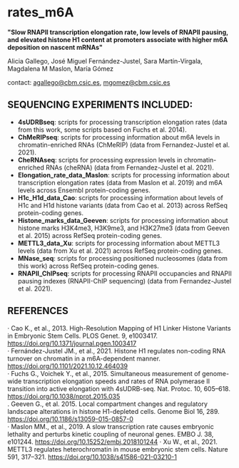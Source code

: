 # rates_m6A

**"Slow RNAPII transcription elongation rate, low levels of RNAPII pausing, and elevated histone H1 content at promoters associate with higher m6A deposition on nascent mRNAs"**  

Alicia Gallego, José Miguel Fernández-Justel, Sara
Martín-Vírgala, Magdalena M Maslon, María Gómez

contact: agallego@cbm.csic.es, mgomez@cbm.csic.es  

## SEQUENCING EXPERIMENTS INCLUDED:  
- **4sUDRBseq**: scripts for processing transcription elongation rates (data from this work, some scripts based on Fuchs et al. 2014).  
- **ChMeRIPseq**: scripts for processing information about m6A levels in chromatin-enriched RNAs (ChMeRIP) (data from Fernandez-Justel et al. 2021).  
- **CheRNAseq**: scripts for processing expression levels in chromatin-enriched RNAs (cheRNA) (data from Fernandez-Justel et al. 2021).
- **Elongation_rate_data_Maslon**: scripts for processing information about transcription elongation rates (data from Maslon et al. 2019) and m6A levels across Ensembl protein-coding genes.  
- **H1c_H1d_data_Cao**: scripts for processing information about levels of H1c and H1d histone variants (data from Cao et al. 2013) across RefSeq protein-coding genes. 
- **Histone_marks_data_Geeven**: scripts for processing information about histone marks H3K4me3, H3K9me3, and H3K27me3 (data from Geeven et al. 2015) across RefSeq protein-coding genes. 
- **METTL3_data_Xu**: scripts for processing information about METTL3 levels (data from Xu et al. 2021) across RefSeq protein-coding genes. 
- **MNase_seq**: scripts for processing positioned nucleosomes (data from this work) across RefSeq protein-coding genes.    
- **RNAPII_ChIPseq**: scripts for processing RNAPII occupancies and RNAPII pausing indexes (RNAPII-ChIP sequencing) (data from Fernandez-Justel et al. 2021).  


## REFERENCES   
· Cao K., et al., 2013. High-Resolution Mapping of H1 Linker Histone Variants in Embryonic Stem Cells. PLOS Genet. 9, e1003417. https://doi.org/10.1371/journal.pgen.1003417  
· Fernández-Justel JM., et al., 2021. Histone H1 regulates non-coding RNA turnover on chromatin in a m6A-dependent manner. https://doi.org/10.1101/2021.10.12.464039  
· Fuchs G., Voichek Y., et al., 2015. Simultaneous measurement of genome-wide transcription elongation speeds and rates of RNA polymerase II transition into active elongation with 4sUDRB-seq. Nat. Protoc. 10, 605–618. https://doi.org/10.1038/nprot.2015.035  
. Geeven G., et al. 2015. Local compartment changes and regulatory landscape alterations in histone H1-depleted cells. Genome Biol 16, 289. https://doi.org/10.1186/s13059-015-0857-0  
· Maslon MM., et al., 2019. A slow transcription rate causes embryonic lethality and perturbs kinetic coupling of neuronal genes. EMBO J. 38, e101244. https://doi.org/10.15252/embj.2018101244
· Xu W., et al., 2021. METTL3 regulates heterochromatin in mouse embryonic stem cells. Nature 591, 317–321. https://doi.org/10.1038/s41586-021-03210-1  
